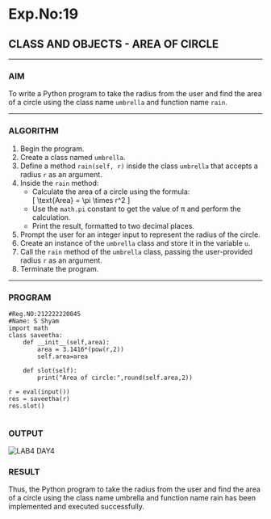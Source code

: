 # Exp.No:19  
## CLASS AND OBJECTS - AREA OF CIRCLE

---

### AIM  
To write a Python program to take the radius from the user and find the area of a circle using the class name `umbrella` and function name `rain`.

---

### ALGORITHM

1. Begin the program.  
2. Create a class named `umbrella`.  
3. Define a method `rain(self, r)` inside the class `umbrella` that accepts a radius `r` as an argument.  
4. Inside the `rain` method:  
   - Calculate the area of a circle using the formula:  
     \[ \text{Area} = \pi \times r^2 \]  
   - Use the `math.pi` constant to get the value of π and perform the calculation.  
   - Print the result, formatted to two decimal places.  
5. Prompt the user for an integer input to represent the radius of the circle.  
6. Create an instance of the `umbrella` class and store it in the variable `u`.  
7. Call the `rain` method of the `umbrella` class, passing the user-provided radius `r` as an argument.  
8. Terminate the program.

---

### PROGRAM

```
#Reg.NO:212222220045
#Name: S Shyam
import math
class saveetha:
    def __init__(self,area):
        area = 3.1416*(pow(r,2))
        self.area=area
        
    def slot(self):
        print("Area of circle:",round(self.area,2))
        
r = eval(input())
res = saveetha(r)
res.slot()


```

### OUTPUT

![LAB4 DAY4](https://github.com/user-attachments/assets/dd98f3e8-e959-433a-b30a-68cfba6e345e)


### RESULT
Thus, the Python program to take the radius from the user and find the area of a circle using the class name umbrella and function name rain has been implemented and executed successfully.


